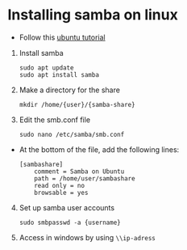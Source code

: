 # Installing samba on linux

- Follow this [ubuntu tutorial](https://ubuntu.com/tutorials/install-and-configure-samba#4-setting-up-user-accounts-and-connecting-to-share)

1. Install samba

   ```
   sudo apt update
   sudo apt install samba
   ```

2. Make a directory for the share

   ```
   mkdir /home/{user}/{samba-share}
   ```

3. Edit the smb.conf file

   ```
   sudo nano /etc/samba/smb.conf
   ```

- At the bottom of the file, add the following lines:

  ```
  [sambashare]
      comment = Samba on Ubuntu
      path = /home/user/sambashare
      read only = no
      browsable = yes
  ```

4. Set up samba user accounts

   ```
   sudo smbpasswd -a {username}
   ```

5. Access in windows by using `\\ip-adress`
